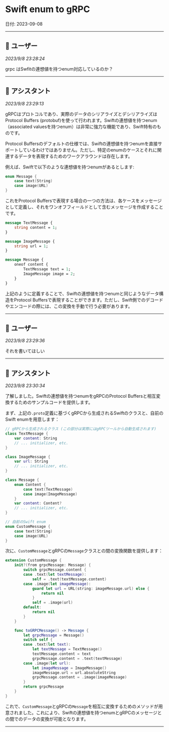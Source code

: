 # Swift enum to gRPC

日付: 2023-09-08

---

## 👤 ユーザー
*2023/9/8 23:28:24*

grpc はSwfitの連想値を持つenum対応しているのか？

---

## 🤖 アシスタント
*2023/9/8 23:29:13*

gRPCはプロトコルであり、実際のデータのシリアライズとデシリアライズはProtocol Buffers (protobuf)を使って行われます。Swiftの連想値を持つenum（associated valuesを持つenum）は非常に強力な機能であり、Swift特有のものです。

Protocol Buffersのデフォルトの仕様では、Swiftの連想値を持つenumを直接サポートしているわけではありません。ただし、特定のenumのケースとそれに関連するデータを表現するためのワークアラウンドは存在します。

例えば、Swiftで以下のような連想値を持つenumがあるとします:

```swift
enum Message {
    case text(String)
    case image(URL)
}
```

これをProtocol Buffersで表現する場合の一つの方法は、各ケースをメッセージとして定義し、それをワンオフフィールドとして含むメッセージを作成することです。

```proto
message TextMessage {
    string content = 1;
}

message ImageMessage {
    string url = 1;
}

message Message {
    oneof content {
        TextMessage text = 1;
        ImageMessage image = 2;
    }
}
```

上記のように定義することで、Swiftの連想値を持つenumと同じようなデータ構造をProtocol Buffersで表現することができます。ただし、Swift側でのデコードやエンコードの際には、この変換を手動で行う必要があります。

---

## 👤 ユーザー
*2023/9/8 23:29:36*

それを書いてほしい

---

## 🤖 アシスタント
*2023/9/8 23:30:34*

了解しました。Swiftの連想値を持つenumをgRPCのProtocol Buffersと相互変換するためのサンプルコードを提供します。

まず、上記の`.proto`定義に基づくgRPCから生成されるSwiftのクラスと、自前のSwift enumを用意します：

```swift
// gRPCから生成されるクラス (この部分は実際にはgRPCツールから自動生成されます)
class TextMessage {
    var content: String
    // ... initializer, etc.
}

class ImageMessage {
    var url: String
    // ... initializer, etc.
}

class Message {
    enum Content {
        case text(TextMessage)
        case image(ImageMessage)
    }
    var content: Content?
    // ... initializer, etc.
}

// 自前のSwift enum
enum CustomMessage {
    case text(String)
    case image(URL)
}
```

次に、`CustomMessage`とgRPCの`Message`クラスとの間の変換関数を提供します：

```swift
extension CustomMessage {
    init?(from grpcMessage: Message) {
        switch grpcMessage.content {
        case .text(let textMessage):
            self = .text(textMessage.content)
        case .image(let imageMessage):
            guard let url = URL(string: imageMessage.url) else {
                return nil
            }
            self = .image(url)
        default:
            return nil
        }
    }

    func toGRPCMessage() -> Message {
        let grpcMessage = Message()
        switch self {
        case .text(let text):
            let textMessage = TextMessage()
            textMessage.content = text
            grpcMessage.content = .text(textMessage)
        case .image(let url):
            let imageMessage = ImageMessage()
            imageMessage.url = url.absoluteString
            grpcMessage.content = .image(imageMessage)
        }
        return grpcMessage
    }
}
```

これで、`CustomMessage`とgRPCの`Message`を相互に変換するためのメソッドが用意されました。これにより、Swiftの連想値を持つenumとgRPCのメッセージとの間でのデータの変換が可能となります。

---
